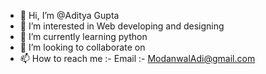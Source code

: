- 👋 Hi, I’m @Aditya Gupta
- 👀 I’m interested in Web developing and designing
- 🌱 I’m currently learning python
- 💞️ I’m looking to collaborate on 
- 📫 How to reach me :- Email :- ModanwalAdi@gmail.com

<!---
Aditya520565/Aditya520565 is a ✨ special ✨ repository because its `README.md` (this file) appears on your GitHub profile.
You can click the Preview link to take a look at your changes.
--->
